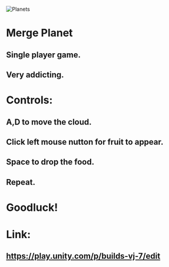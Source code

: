 ![Planets](https://github.com/Jor3nzo/MergeFruit/assets/135144670/d5681591-325f-4d87-b787-e1236c731842)
# Merge Planet
## Single player game.
## Very addicting.
# Controls:
## A,D to move the cloud.
## Click left mouse nutton for fruit to appear.
## Space to drop the food.
## Repeat.
# Goodluck!
# Link:
## https://play.unity.com/p/builds-vj-7/edit
